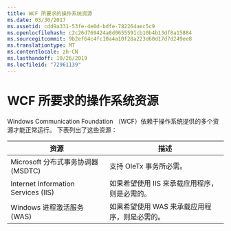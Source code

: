 ```yaml
---
title: WCF 所要求的操作系统资源
ms.date: 03/30/2017
ms.assetid: cdd9a331-53fe-4e0d-bdfe-782264aec5c9
ms.openlocfilehash: c2c26d769424a8d0655591cb10b4b13df8a15884
ms.sourcegitcommit: 9b2ef64c4fc10a4a10f28a223d60d17d7d249ee8
ms.translationtype: MT
ms.contentlocale: zh-CN
ms.lasthandoff: 10/26/2019
ms.locfileid: "72961139"
---
```

# <a name="operating-system-resources-required-by-wcf"></a>WCF 所要求的操作系统资源

Windows Communication Foundation （WCF）依赖于操作系统提供的多个资源才能正常运行。 下表列出了这些资源：

|资源|描述|
|--------------|-----------------|
|Microsoft 分布式事务协调器 (MSDTC)|支持 OleTx 事务所必需。|
|Internet Information Services (IIS)|如果希望使用 IIS 来承载应用程序，则是必需的。|
|Windows 进程激活服务 (WAS)|如果希望使用 WAS 来承载应用程序，则是必需的。|
